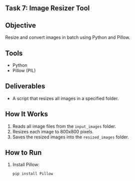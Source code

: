 ## Task 7: Image Resizer Tool

##  Objective
Resize and convert images in batch using Python and Pillow.

##  Tools
- Python
- Pillow (PIL)

##  Deliverables
- A script that resizes all images in a specified folder.

##  How It Works
1. Reads all image files from the `input_images` folder.
2. Resizes each image to 800x800 pixels.
3. Saves the resized images into the `resized_images` folder.

##  How to Run
1. Install Pillow:
   ```bash
   pip install Pillow
